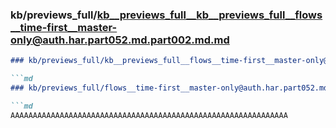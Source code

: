 ### kb/previews_full/kb__previews_full__kb__previews_full__flows__time-first__master-only@auth.har.part052.md.part002.md.md

```md
### kb/previews_full/kb__previews_full__flows__time-first__master-only@auth.har.part052.md.part002.md

```md
### kb/previews_full/flows__time-first__master-only@auth.har.part052.md (part 002)

```md
AAAAAAAAAAAAAAAAAAAAAAAAAAAAAAAAAAAAAAAAAAAAAAAAAAAAAAAAAAAAAA
```

```

```

```
